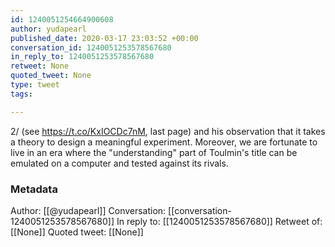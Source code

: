 ```yaml
---
id: 1240051254664900608
author: yudapearl
published_date: 2020-03-17 23:03:52 +00:00
conversation_id: 1240051253578567680
in_reply_to: 1240051253578567680
retweet: None
quoted_tweet: None
type: tweet
tags:

---
```


2/ (see https://t.co/KxIOCDc7nM, last page) and his observation that it takes a theory to design a meaningful experiment. Moreover, we are fortunate to live in an era where the "understanding" part of Toulmin's title can be emulated on a computer and tested against its rivals.

### Metadata

Author: [[@yudapearl]]
Conversation: [[conversation-1240051253578567680]]
In reply to: [[1240051253578567680]]
Retweet of: [[None]]
Quoted tweet: [[None]]
